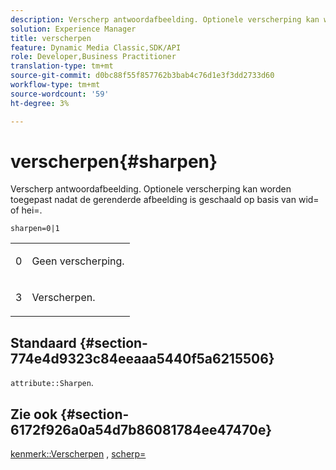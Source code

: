 ```yaml
---
description: Verscherp antwoordafbeelding. Optionele verscherping kan worden toegepast nadat de gerenderde afbeelding is geschaald op basis van wid= of hei=.
solution: Experience Manager
title: verscherpen
feature: Dynamic Media Classic,SDK/API
role: Developer,Business Practitioner
translation-type: tm+mt
source-git-commit: d0bc88f55f857762b3bab4c76d1e3f3dd2733d60
workflow-type: tm+mt
source-wordcount: '59'
ht-degree: 3%

---
```



# verscherpen{#sharpen}

Verscherp antwoordafbeelding. Optionele verscherping kan worden toegepast nadat de gerenderde afbeelding is geschaald op basis van wid= of hei=.

`sharpen=0|1`

<table id="simpletable_E14B914834A241BA8B5FC42F07D34EEB"> 
 <tr class="strow"> 
  <td class="stentry"> <p>0 </p></td> 
  <td class="stentry"> <p>Geen verscherping. </p></td> 
 </tr> 
 <tr class="strow"> 
  <td class="stentry"> <p>3 </p></td> 
  <td class="stentry"> <p>Verscherpen. </p></td> 
 </tr> 
</table>

## Standaard {#section-774e4d9323c84eeaaa5440f5a6215506}

`attribute::Sharpen`.

## Zie ook {#section-6172f926a0a54d7b86081784ee47470e}

[kenmerk::Verscherpen](../../../../../ir-api/material-cat/image-rendering-api-ref/c-ir-material-catalog/c-ir-attributes-reference/r-ir-cat-sharpen.md#reference-18df922f3a3f403a97ccaaa15042e30a) ,  [scherp=](../../../../../ir-api/http-protocol/image-rendering-api-ref/c-ir-http-protocol-ref/c-ir-http-protocol-command-reference/r-ir-http-sharp.md#reference-acdd87f6b5de4e3a85e5d3c03022a35a)
